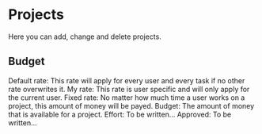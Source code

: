 # Projects

Here you can add, change and delete projects.

## Budget

Default rate: This rate will apply for every user and every task if no other rate overwrites it.
My rate: This rate is user specific and will only apply for the current user.
Fixed rate: No matter how much time a user works on a project, this amount of money will be payed.
Budget: The amount of money that is available for a project.
Effort: To be written...
Approved: To be written...
